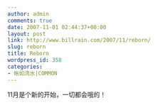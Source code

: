 ```yaml
---
author: admin
comments: true
date: 2007-11-01 02:44:37+00:00
layout: post
link: http://www.billrain.com/2007/11/reborn/
slug: reborn
title: Reborn
wordpress_id: 358
categories:
- 帐如流水|COMMON
---
```


11月是个新的开始，一切都会哦的！
